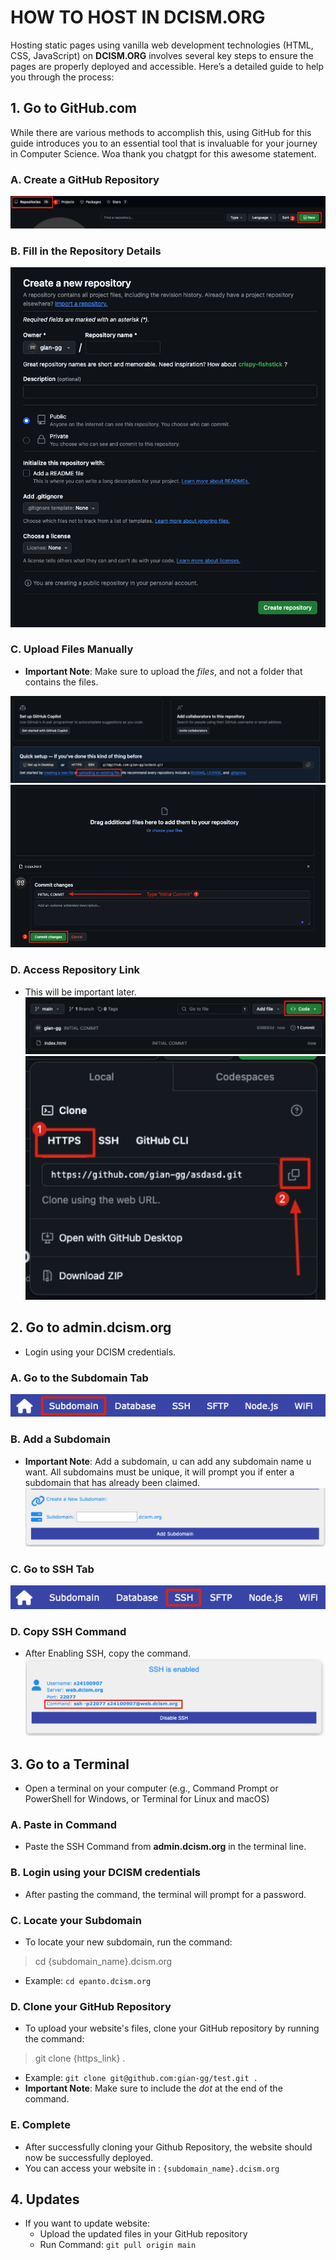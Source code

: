 # HOW TO HOST IN DCISM.ORG

Hosting static pages using vanilla web development technologies (HTML, CSS, JavaScript) on **DCISM.ORG** involves several key steps to ensure the pages are properly deployed and accessible. Here’s a detailed guide to help you through the process:

## 1. Go to **GitHub.com**

While there are various methods to accomplish this, using GitHub for this guide introduces you to an essential tool that is invaluable for your journey in Computer Science. Woa thank you chatgpt for this awesome statement.

### A. Create a GitHub Repository

![create-repo](../portfolio_assets/7/create-repo.png)

### B. Fill in the Repository Details

![fill-in](../portfolio_assets/7/fill-in.png)

### C. Upload Files Manually

- **Important Note**: Make sure to upload the _files_, and not a folder that contains the files.

![upload](../portfolio_assets/7/upload.png)
![upload2](../portfolio_assets/7/upload2.png)

### D. Access Repository Link

- This will be important later.
  ![link](../portfolio_assets/7/link.png)
  ![subdomain](../portfolio_assets/7/link2.png)

## 2. Go to **admin.dcism.org**

- Login using your DCISM credentials.

### A. Go to the Subdomain Tab

![subdomain](../portfolio_assets/7/subdomain.png)

### B. Add a Subdomain

- **Important Note**: Add a subdomain, u can add any subdomain name u want. All subdomains must be unique, it will prompt you if enter a subdomain that has already been claimed.
  ![subdomain2](../portfolio_assets/7/subdomain2.png)

### C. Go to SSH Tab

![ssh](../portfolio_assets/7/ssh.png)

### D. Copy SSH Command

- After Enabling SSH, copy the command.
  ![ssh2](../portfolio_assets/7/ssh2.png)

## 3. Go to a Terminal

- Open a terminal on your computer (e.g., Command Prompt or PowerShell for Windows, or Terminal for Linux and macOS)

### A. Paste in Command

- Paste the SSH Command from **admin.dcism.org** in the terminal line.

### B. Login using your DCISM credentials

- After pasting the command, the terminal will prompt for a password.

### C. Locate your Subdomain

- To locate your new subdomain, run the command:

> cd {subdomain_name}.dcism.org

- Example: `cd epanto.dcism.org`

### D. Clone your GitHub Repository

- To upload your website's files, clone your GitHub repository by running the command:

> git clone {https_link} .

- Example: `git clone git@github.com:gian-gg/test.git .`
- **Important Note**: Make sure to include the _dot_ at the end of the command.

### E. Complete

- After successfully cloning your Github Repository, the website should now be successfully deployed.
- You can access your website in : `{subdomain_name}.dcism.org`

## 4. Updates

- If you want to update website:
  - Upload the updated files in your GitHub repository
  - Run Command: `git pull origin main`
